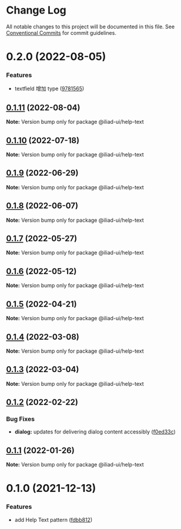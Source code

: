 # Change Log

All notable changes to this project will be documented in this file.
See [Conventional Commits](https://conventionalcommits.org) for commit guidelines.

# 0.2.0 (2022-08-05)

### Features

-   textfield 增加 type ([9781565](https://github.com/gaoding-inc/iliad-ui/commit/9781565d170a4d96bb8fd655fea2c1baac6202bb))

## [0.1.11](https://github.com/gaoding-inc/iliad-ui/compare/@iliad-ui/help-text@0.1.10...@iliad-ui/help-text@0.1.11) (2022-08-04)

**Note:** Version bump only for package @iliad-ui/help-text

## [0.1.10](https://github.com/gaoding-inc/iliad-ui/compare/@iliad-ui/help-text@0.1.9...@iliad-ui/help-text@0.1.10) (2022-07-18)

**Note:** Version bump only for package @iliad-ui/help-text

## [0.1.9](https://github.com/gaoding-inc/iliad-ui/compare/@iliad-ui/help-text@0.1.8...@iliad-ui/help-text@0.1.9) (2022-06-29)

**Note:** Version bump only for package @iliad-ui/help-text

## [0.1.8](https://github.com/gaoding-inc/iliad-ui/compare/@iliad-ui/help-text@0.1.7...@iliad-ui/help-text@0.1.8) (2022-06-07)

**Note:** Version bump only for package @iliad-ui/help-text

## [0.1.7](https://github.com/gaoding-inc/iliad-ui/compare/@iliad-ui/help-text@0.1.6...@iliad-ui/help-text@0.1.7) (2022-05-27)

**Note:** Version bump only for package @iliad-ui/help-text

## [0.1.6](https://github.com/gaoding-inc/iliad-ui/compare/@iliad-ui/help-text@0.1.5...@iliad-ui/help-text@0.1.6) (2022-05-12)

**Note:** Version bump only for package @iliad-ui/help-text

## [0.1.5](https://github.com/gaoding-inc/iliad-ui/compare/@iliad-ui/help-text@0.1.4...@iliad-ui/help-text@0.1.5) (2022-04-21)

**Note:** Version bump only for package @iliad-ui/help-text

## [0.1.4](https://github.com/gaoding-inc/iliad-ui/compare/@iliad-ui/help-text@0.1.3...@iliad-ui/help-text@0.1.4) (2022-03-08)

**Note:** Version bump only for package @iliad-ui/help-text

## [0.1.3](https://github.com/gaoding-inc/iliad-ui/compare/@iliad-ui/help-text@0.1.2...@iliad-ui/help-text@0.1.3) (2022-03-04)

**Note:** Version bump only for package @iliad-ui/help-text

## [0.1.2](https://github.com/gaoding-inc/iliad-ui/compare/@iliad-ui/help-text@0.1.1...@iliad-ui/help-text@0.1.2) (2022-02-22)

### Bug Fixes

-   **dialog:** updates for delivering dialog content accessibly ([f0ed33c](https://github.com/adobe/iliad-ui/commit/f0ed33c3351ae9bc2017202ede8cf206fbf395c2))

## [0.1.1](https://github.com/gaoding-inc/iliad-ui/compare/@iliad-ui/help-text@0.1.0...@iliad-ui/help-text@0.1.1) (2022-01-26)

**Note:** Version bump only for package @iliad-ui/help-text

# 0.1.0 (2021-12-13)

### Features

-   add Help Text pattern ([fdbb812](https://github.com/adobe/iliad-ui/commit/fdbb812e05a1202e5b5912a5e93cfba59a3dae9e))
